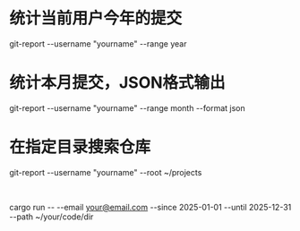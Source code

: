 # 统计当前用户今年的提交
git-report --username "yourname" --range year

# 统计本月提交，JSON格式输出
git-report --username "yourname" --range month --format json

# 在指定目录搜索仓库
git-report --username "yourname" --root ~/projects

<br/>

cargo run -- --email your@email.com --since 2025-01-01 --until 2025-12-31 --path ~/your/code/dir
